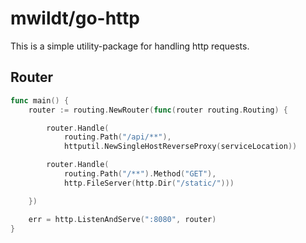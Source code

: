 # mwildt/go-http

This is a simple utility-package for handling http requests.

## Router

```go
func main() {
    router := routing.NewRouter(func(router routing.Routing) {

        router.Handle(
            routing.Path("/api/**"),
            httputil.NewSingleHostReverseProxy(serviceLocation))

        router.Handle(
            routing.Path("/**").Method("GET"),
            http.FileServer(http.Dir("/static/")))

    })

    err = http.ListenAndServe(":8080", router)
}
```
